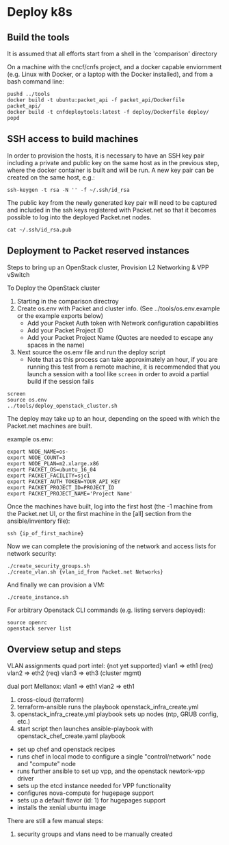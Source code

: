 # Deploy k8s

## Build the tools

It is assumed that all efforts start from a shell in the 'comparison' directory

On a machine with the cncf/cnfs project, and a docker capable enviornment (e.g. Linux with Docker, or a laptop with the Docker installed), and from a bash command line:

```
pushd ../tools
docker build -t ubuntu:packet_api -f packet_api/Dockerfile  packet_api/
docker build -t cnfdeploytools:latest -f deploy/Dockerfile deploy/
popd
```

## SSH access to build machines

In order to provision the hosts, it is necessary to have an SSH key pair including a private and public key on the same host as in the previous step, where the docker container is built and will be run.  A new key pair can be created on the same host, e.g.:

```
ssh-keygen -t rsa -N '' -f ~/.ssh/id_rsa
```

The public key from the newly generated key pair will need to be captured and included in the ssh keys registered with Packet.net so that it becomes possible to log into the deployed Packet.net nodes.

```
cat ~/.ssh/id_rsa.pub
```

## Deployment to Packet reserved instances

Steps to bring up an OpenStack cluster, Provision L2 Networking & VPP vSwitch

To Deploy the OpenStack cluster
1. Starting in the comparison directroy
3. Create os.env with Packet and cluster info.  (See ../tools/os.env.example or the example exports below)
   * Add your Packet Auth token with Network configuration capabilities
   * Add your Packet Project ID
   * Add your Packet Project Name (Quotes are needed to escape any spaces in the name)
4. Next source the os.env file and run the deploy script
   * Note that as this process can take approximately an hour, if you are running this test from a remote machine, it is recommended that you launch a session with a tool like `screen` in order to avoid a partial build if the session fails

```
screen
source os.env
../tools/deploy_openstack_cluster.sh
```

The deploy may take up to an hour, depending on the speed with which the Packet.net machines are built.

example os.env:
```
export NODE_NAME=os-
export NODE_COUNT=3
export NODE_PLAN=m2.xlarge.x86
export PACKET_OS=ubuntu_16_04
export PACKET_FACILITY=sjc1
export PACKET_AUTH_TOKEN=YOUR_API_KEY
export PACKET_PROJECT_ID=PROJECT_ID
export PACKET_PROJECT_NAME='Project Name'
```

Once the machines have built, log into the first host (the -1 machine from the Packet.net UI, or the first machine in the [all] section from the ansible/inventory file):

```
ssh {ip_of_first_machine}
```

Now we can complete the provisioning of the network and access lists for network security:

```
./create_security_groups.sh
./create_vlan.sh {vlan_id_from Packet.net Networks}
```

And finally we can provision a VM:

```
./create_instance.sh
```

For arbitrary Openstack CLI commands (e.g. listing servers deployed):

```
source openrc
openstack server list
```


## Overview setup and steps

VLAN assignments
quad port intel:
{not yet supported}
  vlan1 => eth1 (req)
  vlan2 => eth2 (req)
  vlan3 => eth3 (cluster mgmt)

dual port Mellanox:
   vlan1 => eth1
   vlan2 => eth1


1. cross-cloud (terraform)
2. terraform-ansible runs the playbook openstack_infra_create.yml 
3. openstack_infra_create.yml playbook sets up nodes (ntp, GRUB config, etc.)
4. start script then launches ansible-playbook with openstack_chef_create.yaml playbook
  - set up chef and openstack recipes
  - runs chef in local mode to configure a single "control/network" node and "compute" node
  - runs further ansible to set up vpp, and the openstack newtork-vpp driver
  - sets up the etcd instance needed for VPP functionality
  - configures nova-compute for hugepage support
  - sets up a default flavor (id: 1) for hugepages support
  - installs the xenial ubuntu image

There are still a few manual steps:

1. security groups and vlans need to be manually created

